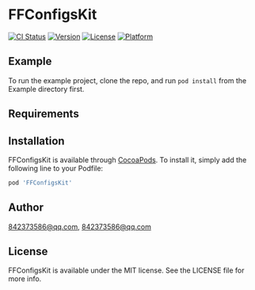 # FFConfigsKit

[![CI Status](http://img.shields.io/travis/842373586@qq.com/FFConfigsKit.svg?style=flat)](https://travis-ci.org/842373586@qq.com/FFConfigsKit)
[![Version](https://img.shields.io/cocoapods/v/FFConfigsKit.svg?style=flat)](http://cocoapods.org/pods/FFConfigsKit)
[![License](https://img.shields.io/cocoapods/l/FFConfigsKit.svg?style=flat)](http://cocoapods.org/pods/FFConfigsKit)
[![Platform](https://img.shields.io/cocoapods/p/FFConfigsKit.svg?style=flat)](http://cocoapods.org/pods/FFConfigsKit)

## Example

To run the example project, clone the repo, and run `pod install` from the Example directory first.

## Requirements

## Installation

FFConfigsKit is available through [CocoaPods](http://cocoapods.org). To install
it, simply add the following line to your Podfile:

```ruby
pod 'FFConfigsKit'
```

## Author

842373586@qq.com, 842373586@qq.com

## License

FFConfigsKit is available under the MIT license. See the LICENSE file for more info.
